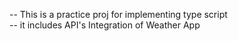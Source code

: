 -- This is a practice proj for implementing type script 
<br>
-- it includes API's Integration of Weather App

